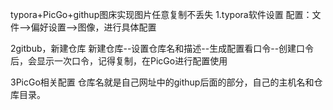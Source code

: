 typora+PicGo+githup图床实现图片任意复制不丢失
1.typora软件设置
配置：文件—>偏好设置—>图像，进行具体配置

2gitbub，新建仓库
新建仓库--设置仓库名和描述--生成配置看口令--创建口令后，会显示一次口令，记得复制，在PicGo进行配置使用

3PicGo相关配置
仓库名就是自己网址中的githup后面的部分，自己的主机名和仓库目录。
